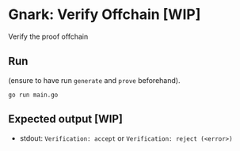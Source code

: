 # Gnark: Verify Offchain [WIP]

Verify the proof offchain

## Run

(ensure to have run `generate` and `prove` beforehand).

```
go run main.go
```

## Expected output [WIP]

* stdout: `Verification: accept` or `Verification: reject (<error>)`
